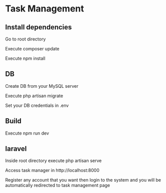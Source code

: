 # Task Management

## Install dependencies
<p>Go to root directory</p>
<p>Execute composer update</p>
<p>Execute npm install</p>

## DB
<p>Create DB from your MySQL server</p>
<p>Execute php artisan migrate</p>
<p>Set your DB credentials in .env</p>

## Build
<p>Execute npm run dev

## laravel
<p>Inside root directory execute php artisan serve</p>
<p>Access task manager in http://localhost:8000</p>
<p>Register any account that you want then login to the system and you will be automatically redirected to task management page</p>
